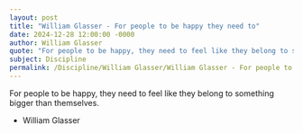 ```yaml
---
layout: post
title: "William Glasser - For people to be happy they need to"
date: 2024-12-28 12:00:00 -0000
author: William Glasser
quote: "For people to be happy, they need to feel like they belong to something bigger than themselves."
subject: Discipline
permalink: /Discipline/William Glasser/William Glasser - For people to be happy they need to
---
```


For people to be happy, they need to feel like they belong to something bigger than themselves.

- William Glasser
